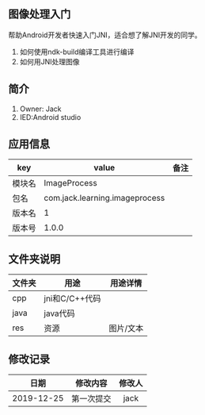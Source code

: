## 图像处理入门
帮助Android开发者快速入门JNI，适合想了解JNI开发的同学。
1. 如何使用ndk-build编译工具进行编译
2. 如何用JNI处理图像

## 简介 ##
1. Owner: Jack
2. IED:Android studio

## 应用信息 ##
| key| value| 备注|
| ------ |  ------  | :-: |
| 模块名 | ImageProcess| |
| 包名 | com.jack.learning.imageprocess| |
| 版本名 | 1| |
| 版本号 | 1.0.0| |

## 文件夹说明 ##
| 文件夹| 用途| 用途详情 |
| ------ |  ------  | ------ |
| cpp | jni和C/C++代码 |  |
| java | java代码 |  |
| res | 资源 | 图片/文本 |

## 修改记录
| 日期| 修改内容| 修改人|
| :-: | :-: | :-: |
| 2019-12-25 | 第一次提交| jack|
